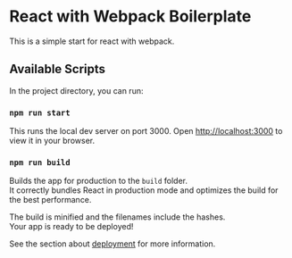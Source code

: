 # React with Webpack Boilerplate
This is a simple start for react with webpack.

## Available Scripts
In the project directory, you can run:

### `npm run start`
This runs the local dev server on port 3000.
Open [http://localhost:3000](http://localhost:3000) to view it in your browser.

### `npm run build`
Builds the app for production to the `build` folder.\
It correctly bundles React in production mode and optimizes the build for the best performance.

The build is minified and the filenames include the hashes.\
Your app is ready to be deployed!

See the section about [deployment](https://facebook.github.io/create-react-app/docs/deployment) for more information.